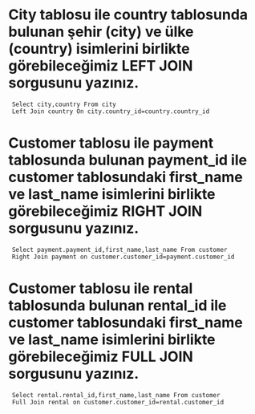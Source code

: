 
# City tablosu ile country tablosunda bulunan şehir (city) ve ülke (country) isimlerini birlikte görebileceğimiz LEFT JOIN sorgusunu yazınız.
     Select city,country From city
     Left Join country On city.country_id=country.country_id

# Customer tablosu ile payment tablosunda bulunan payment_id ile customer tablosundaki first_name ve last_name isimlerini birlikte görebileceğimiz RIGHT JOIN sorgusunu yazınız.
     Select payment.payment_id,first_name,last_name From customer
     Right Join payment on customer.customer_id=payment.customer_id

# Customer tablosu ile rental tablosunda bulunan rental_id ile customer tablosundaki first_name ve last_name isimlerini birlikte görebileceğimiz FULL JOIN sorgusunu yazınız.
     Select rental.rental_id,first_name,last_name From customer
     Full Join rental on customer.customer_id=rental.customer_id